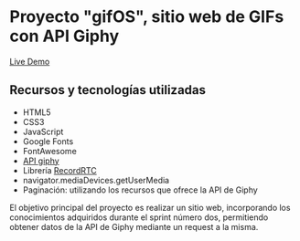 # Proyecto "gifOS", sitio web de GIFs con API Giphy


[Live Demo](https://gerasaavedra.github.io/gifOS/)

## Recursos y tecnologías utilizadas

* HTML5
* CSS3
* JavaScript
* Google Fonts
* FontAwesome
* [API giphy](https://developers.giphy.com/)
* Librería [RecordRTC](https://recordrtc.org/)
* navigator.mediaDevices.getUserMedia
* Paginación: utilizando los recursos que ofrece la API de Giphy

El objetivo principal del proyecto es realizar un sitio web, incorporando los conocimientos adquiridos
durante el sprint número dos, permitiendo obtener datos de la API de Giphy mediante un request a la misma.


